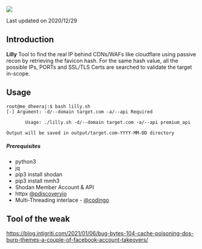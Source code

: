<a href="https://www.buymeacoffee.com/medheeraj"><img src="https://img.buymeacoffee.com/button-api/?text=Buy me a beer&emoji=🍺&slug=medheeraj&button_colour=FFDD00&font_colour=000000&font_family=Cookie&outline_colour=000000&coffee_colour=ffffff"></a>

Last updated on 2020/12/29

## Introduction

**Lilly**
Tool to find the real IP behind CDNs/WAFs like cloudflare using passive recon by retrieving the favicon hash. For the same hash value, all the possible IPs, PORTs and SSL/TLS Certs are searched to validate the target in-scope.

## Usage
```
root@me_dheeraj:$ bash lilly.sh
[-] Argument: -d/--domain target.com -a/--api Required

       Usage: ./lilly.sh -d/--domain target.com -a/--api premium_api

Output will be saved in output/target.com-YYYY-MM-DD directory
```
##### Prerequisites
- python3 
- jq
- pip3 install shodan
- pip3 install mmh3
- Shodan Member Account & API
- httpx [@pdiscoveryio](https://github.com/projectdiscovery/httpx)
- Multi-Threading interlace - [@codingo](https://github.com/codingo/Interlace)


## Tool of the weak 
https://blog.intigriti.com/2021/01/06/bug-bytes-104-cache-poisoning-dos-burp-themes-a-couple-of-facebook-account-takeovers/
